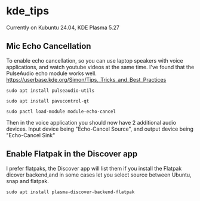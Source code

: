 # kde_tips

Currently on Kubuntu 24.04, KDE Plasma 5.27


## Mic Echo Cancellation

To enable echo cancellation, so you can use laptop speakers with voice applications, and watch youtube videos at the same time. I've found that the PulseAudio echo module works well.
https://userbase.kde.org/Simon/Tips,_Tricks_and_Best_Practices


```
sudo apt install pulseaudio-utils
```
```
sudo apt install pavucontrol-qt
```
```
sudo pactl load-module module-echo-cancel
```

Then in the voice application you should now have 2 additional audio devices. Input device being "Echo-Cancel Source", and output device being "Echo-Cancel Sink"



## Enable Flatpak in the Discover app
I prefer flatpaks, the Discover app will list them if you install the Flatpak dicover backend,and in some cases let you select source between Ubuntu, snap and flatpak.

```
sudo apt install plasma-discover-backend-flatpak
```
